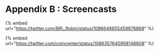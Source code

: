 # Appendix B : Screencasts

{% embed url="https://twitter.com/BR\_Robin/status/1086648655459876869" %}

{% embed url="https://twitter.com/coincenter/status/1086357640958148608" %}



